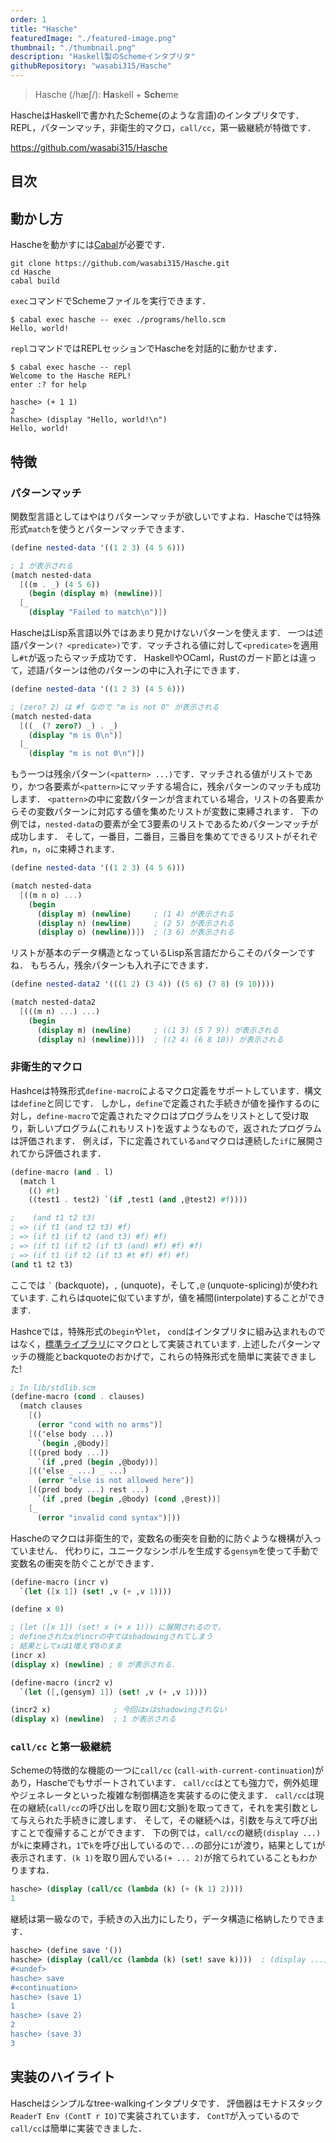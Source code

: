 ```yaml
---
order: 1
title: "Hasche"
featuredImage: "./featured-image.png"
thumbnail: "./thumbnail.png"
description: "Haskell製のSchemeインタプリタ"
githubRepository: "wasabi315/Hasche"
---
```


> Hasche (/hæʃ/): **Ha**skell + **Sche**me

HascheはHaskellで書かれたScheme(のような言語)のインタプリタです．REPL，パターンマッチ，非衛生的マクロ，`call/cc`，第一級継続が特徴です．

<https://github.com/wasabi315/Hasche>

## 目次

## 動かし方

Hascheを動かすには[Cabal](https://www.haskell.org/cabal/)が必要です．

```ansi
git clone https://github.com/wasabi315/Hasche.git
cd Hasche
cabal build
```

`exec`コマンドでSchemeファイルを実行できます．

```ansi
$ cabal exec hasche -- exec ./programs/hello.scm
Hello, world!
```

`repl`コマンドではREPLセッションでHascheを対話的に動かせます．

```ansi
$ cabal exec hasche -- repl
Welcome to the Hasche REPL!
enter :? for help

hasche> (+ 1 1)
2
hasche> (display "Hello, world!\n")
Hello, world!
```

## 特徴

### パターンマッチ

関数型言語としてはやはりパターンマッチが欲しいですよね．Hascheでは特殊形式`match`を使うとパターンマッチできます．

```scheme
(define nested-data '((1 2 3) (4 5 6)))

; 1 が表示される
(match nested-data
  [((m . _) (4 5 6))
    (begin (display m) (newline))]
  [_
    (display "Failed to match\n")])
```

HascheはLisp系言語以外ではあまり見かけないパターンを使えます．
一つは述語パターン`(? <predicate>)`です．マッチされる値に対して`<predicate>`を適用し`#t`が返ったらマッチ成功です．
HaskellやOCaml，Rustのガード節とは違って，述語パターンは他のパターンの中に入れ子にできます．

```scheme
(define nested-data '((1 2 3) (4 5 6)))

; (zero? 2) は #f なので "m is not 0" が表示される
(match nested-data
  [((_ (? zero?) _) . _)
    (display "m is 0\n")]
  [_
    (display "m is not 0\n")])
```

もう一つは残余パターン`(<pattern> ...)`です．マッチされる値がリストであり，かつ各要素が`<pattern>`にマッチする場合に，残余パターンのマッチも成功します．
`<pattern>`の中に変数パターンが含まれている場合，リストの各要素からその変数パターンに対応する値を集めたリストが変数に束縛されます．
下の例では，`nested-data`の要素が全て3要素のリストであるためパターンマッチが成功します．
そして，一番目，二番目，三番目を集めてできるリストがそれぞれ`m`，`n`，`o`に束縛されます．

```scheme
(define nested-data '((1 2 3) (4 5 6)))

(match nested-data
  [((m n o) ...)
    (begin
      (display m) (newline)     ; (1 4) が表示される
      (display n) (newline)     ; (2 5) が表示される
      (display o) (newline))])  ; (3 6) が表示される
```

リストが基本のデータ構造となっているLisp系言語だからこそのパターンですね．
もちろん，残余パターンも入れ子にできます．

```scheme
(define nested-data2 '(((1 2) (3 4)) ((5 6) (7 8) (9 10))))

(match nested-data2
  [(((m n) ...) ...)
    (begin
      (display m) (newline)     ; ((1 3) (5 7 9)) が表示される
      (display n) (newline))])  ; ((2 4) (6 8 10)) が表示される
```

### 非衛生的マクロ

Hashceは特殊形式`define-macro`によるマクロ定義をサポートしています．構文は`define`と同じです．
しかし，`define`で定義された手続きが値を操作するのに対し，`define-macro`で定義されたマクロはプログラムをリストとして受け取り，新しいプログラム(これもリスト)を返すようなもので，返されたプログラムは評価されます．
例えば，下に定義されている`and`マクロは連続した`if`に展開されてから評価されます．

```scheme
(define-macro (and . l)
  (match l
    (() #t)
    ((test1 . test2) `(if ,test1 (and ,@test2) #f))))

;    (and t1 t2 t3)
; => (if t1 (and t2 t3) #f)
; => (if t1 (if t2 (and t3) #f) #f)
; => (if t1 (if t2 (if t3 (and) #f) #f) #f)
; => (if t1 (if t2 (if t3 #t #f) #f) #f)
(and t1 t2 t3)
```

ここでは `` ` `` (backquote)，`,` (unquote)，そして`,@` (unquote-splicing)が使われています. これらはquoteに似ていますが，値を補間(interpolate)することができます.

Hashceでは，特殊形式の`begin`や`let`， `cond`はインタプリタに組み込まれものではなく，[標準ライブラリ](https://github.com/wasabi315/Hasche/blob/5f391d708abe2c6209157637695951dd01283089/lib/stdlib.scm#L86)にマクロとして実装されています.
上述したパターンマッチの機能とbackquoteのおかげで，これらの特殊形式を簡単に実装できました!

```scheme
; In lib/stdlib.scm
(define-macro (cond . clauses)
  (match clauses
    [()
      (error "cond with no arms")]
    [(('else body ...))
      `(begin ,@body)]
    [((pred body ...))
      `(if ,pred (begin ,@body))]
    [(('else _ ...) _ ...)
      (error "else is not allowed here")]
    [((pred body ...) rest ...)
      `(if ,pred (begin ,@body) (cond ,@rest))]
    [_
      (error "invalid cond syntax")]))
```

Hascheのマクロは非衛生的で，変数名の衝突を自動的に防ぐような機構が入っていません．
代わりに，ユニークなシンボルを生成する`gensym`を使って手動で変数名の衝突を防ぐことができます．

```scheme
(define-macro (incr v)
  `(let ([x 1]) (set! ,v (+ ,v 1))))

(define x 0)

; (let ([x 1]) (set! x (+ x 1))) に展開されるので，
; defineされたxがincrの中ではshadowingされてしまう
; 結果としてxは1増えず0のまま
(incr x)
(display x) (newline) ; 0 が表示される．

(define-macro (incr2 v)
  `(let ([,(gensym) 1]) (set! ,v (+ ,v 1))))

(incr2 x)              ; 今回はxはshadowingされない
(display x) (newline)  ; 1 が表示される
```

### `call/cc` と第一級継続

Schemeの特徴的な機能の一つに`call/cc` (`call-with-current-continuation`)があり，Hascheでもサポートされています．
`call/cc`はとても強力で，例外処理やジェネレータといった複雑な制御構造を実装するのに使えます．
`call/cc`は現在の継続(`call/cc`の呼び出しを取り囲む文脈)を取ってきて，それを実引数として与えられた手続きに渡します．
そして，その継続へは，引数を与えて呼び出すことで復帰することができます．
下の例では，`call/cc`の継続`(display ...)`が`k`に束縛され，`1`で`k`を呼び出しているので`...`の部分に`1`が渡り，結果として`1`が表示されます．`(k 1)`を取り囲んでいる`(+ ... 2)`が捨てられていることもわかりますね．

```scheme
hasche> (display (call/cc (lambda (k) (+ (k 1) 2))))
1
```

継続は第一級なので，手続きの入出力にしたり，データ構造に格納したりできます．

```scheme
hasche> (define save '())
hasche> (display (call/cc (lambda (k) (set! save k))))  ; (display ...) がsaveに保存される
#<undef>
hasche> save
#<continuation>
hasche> (save 1)
1
hasche> (save 2)
2
hasche> (save 3)
3
```

## 実装のハイライト

Hascheはシンプルなtree-walkingインタプリタです．
評価器はモナドスタック`ReaderT Env (ContT r IO)`で実装されています．
`ContT`が入っているので`call/cc`は簡単に実装できました．

